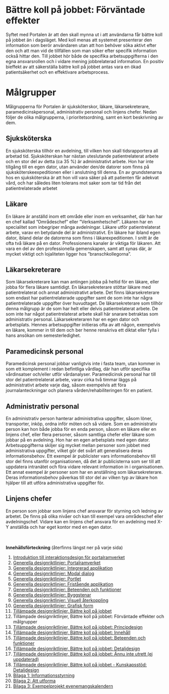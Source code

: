 # Bättre koll på jobbet: Förväntade effekter #
Syftet med Portalen är att den skall mynna ut i att användarna får bättre koll på jobbet än i dagsläget. Med koll menas att systemet presenterar den information som berör användaren utan att hon behöver söka aktivt efter den och att man vid de tillfällen som man söker efter specifik information också hittar den. Till jobbet hör både de specifika arbetsuppgifterna i den egna ansvarsrollen och i vidare mening jobbrelaterad information. En positiv bieffekt av att säkerställa bättre koll på jobbet antas vara en ökad patientsäkerhet och en effektivare arbetsprocess.



# Målgrupper #
Målgrupperna för Portalen är sjuksköterskor, läkare, läkarsekreterare, paramedicinskpersonal, administrativ personal och linjens chefer. Nedan följer de olika målgrupperna, i prioritetsordning, samt en kort beskrivning av dem.

## Sjuksköterska ##
En sjuksköterska tillhör en avdelning, till vilken hon skall tidsrapportera all arbetad tid. Sjuksköterskan har nästan uteslutande patientrelaterat arbete och en stor del av detta (ca 35 %) är administrativt arbete. Hon har inte tillgång till en egen dator, utan använder den/de datorer som finns på sjuksköterskeexpeditionen eller i anslutning till denna.
En av grundstenarna hos en sjuksköterska är att hon vill vara säker på att patienten får adekvat vård, och har således liten tolerans mot saker som tar tid från det patientrelaterade arbetet
## Läkare ##
En läkare är anställd inom ett område eller inom en verksamhet, där han har en chef kallad ”Områdeschef” eller ”Verksamhetschef”. Läkaren har en specialitet som inbegriper många avdelningar. Läkare utför patientrelaterat arbete, varav en betydande del är administrativt.
En läkare har ibland egen dator, ibland delar de datorerna som finns i läkarexpeditionen. I snitt är de ofta två läkare på en dator.
Professionens kanaler är viktiga för läkaren. Att vara en del av den professionella gemenskapen, samt att synas där, är mycket viktigt och lojaliteten ligger hos ”branschkollegorna”.

## Läkarsekreterare ##
Som läkarsekreterare kan man antingen jobba på heltid för en läkare, eller jobba för flera läkare samtidigt.
En läkarsekreterare stöttar läkare med patientrelaterat och annat administrativt arbete. Det finns läkarsekreterare som endast har patientrelaterade uppgifter samt de som inte har några patientrelaterade uppgifter över huvudtaget. De läkarsekreterare som tillhör denna målgrupp är de som har helt eller delvis patientrelaterat arbete. De som inte har något patientrelaterat arbete skall här snarare betraktas som administrativ personal.
Läkarsekreteraren har en egen dator och arbetsplats. Hennes arbetsuppgifter initieras ofta av att någon, exempelvis en läkare, kommer in till dem och ber henne renskriva ett diktat eller fylla i hans ansökan om semesterledighet.

## Paramedicinsk personal ##
Paramedicinsk personal jobbar vanligtvis inte i fasta team, utan kommer in som ett komplement i redan befintliga vårdlag, där han utför specifika vårdinsatser och/eller utför vårdanalyser.
Paramedicinsk personal har till stor del patientrelaterat arbete, varav cirka två timmar läggs på administrativt arbete varje dag, såsom exempelvis att föra journalanteckningar och planera vården/rehabiliteringen för en patient.

## Administrativ personal ##
En administrativ person hanterar administrativa uppgifter, såsom löner, transporter, inköp, ordna inför möten och så vidare. Som en administrativ person kan hon både jobba för en enda person, såsom en läkare eller en linjens chef, eller flera personer, såsom samtliga chefer eller läkare som jobbar på en avdelning. Hon har en egen arbetsplats med egen dator.
Arbetsuppgifterna skiljer sig mycket mellan personer som jobbet med administrativa uppgifter, vilket gör det svårt att generalisera deras informationsbehov. Ett exempel är publicister vars informationsbehov till stor del finns utanför organisationen, då det är publicisterna som ser till att uppdatera intranätet och föra vidare relevant information in i organisationen. Ett annat exempel är personer som har en anställning som läkarsekreterare. Deras informationsbehov påverkas till stor del av vilken typ av läkare hon hjälper till att utföra administrativa uppgifter för.

## Linjens chefer ##
En person som jobbar som linjens chef ansvarar för styrning och ledning av arbetet. De finns på olika nivåer och kan till exempel vara områdeschef eller avdelningschef. Vidare kan en linjens chef ansvara för en avdelning med X-Y anställda och har eget kontor med en egen dator.




<br><br>
<b>Innehållsförteckning</b> (återfinns längst ner på varje sida)<br>
<ol><li><a href='http://code.google.com/p/oppna-program-portalramverk/wiki/DesignriktlinjerAnvandargranssnitt'>Introduktion till interaktionsdesign för portalramverket</a>
</li><li><a href='http://code.google.com/p/oppna-program-portalramverk/wiki/GenerellaDesignriktlinjerPortalramverket?ts=1251969346&updated=GenerellaDesignriktlinjerPortalramverket'>Generella designriktlinjer: Portalramverket</a>
</li><li><a href='http://code.google.com/p/oppna-program-portalramverk/wiki/GenerellaDesignriktlinjerIntegreradApplikation?ts=1251969401&updated=GenerellaDesignriktlinjerIntegreradApplikation'>Generella designriktlinjer: Integrerad applikation</a>
</li><li><a href='http://code.google.com/p/oppna-program-portalramverk/wiki/GenerellaDesignriktlinjerModalDialog?ts=1251969439&updated=GenerellaDesignriktlinjerModalDialog'>Generella designriktlinjer: Modal dialog</a>
</li><li><a href='http://code.google.com/p/oppna-program-portalramverk/wiki/GenerellaDesignriktlinjerPortlet?ts=1251969476&updated=GenerellaDesignriktlinjerPortlet'>Generella designriktlinjer: Portlet</a>
</li><li><a href='http://code.google.com/p/oppna-program-portalramverk/wiki/GenerellaDesignriktlinjerFristandeApplikation?ts=1251969550&updated=GenerellaDesignriktlinjerFristandeApplikation'>Generella designriktlinjer: Fristående applikation</a>
</li><li><a href='http://code.google.com/p/oppna-program-portalramverk/wiki/GenerellaDesignriktlinjerBeteendeoFunktioner?ts=1251969604&updated=GenerellaDesignriktlinjerBeteendeoFunktioner'>Generella designriktlinjer: Beteenden och funktioner</a>
</li><li><a href='http://code.google.com/p/oppna-program-portalramverk/wiki/GenerellaDesignriktlinjerByggstenar?ts=1251969727&updated=GenerellaDesignriktlinjerByggstenar'>Generella designriktlinjer: Byggstenar</a>
</li><li><a href='http://code.google.com/p/oppna-program-portalramverk/wiki/GenerellaDesignriktlinjerVisuellAterkoppling?ts=1251969771&updated=GenerellaDesignriktlinjerVisuellAterkoppling'>Generella designriktlinjer: Visuell återkoppling</a>
</li><li><a href='http://code.google.com/p/oppna-program-portalramverk/wiki/GenerellaDesignriktlinjerGrafiskForm?ts=1251969808&updated=GenerellaDesignriktlinjerGrafiskForm'>Generella designriktlinjer: Grafisk form</a>
</li><li><a href='http://code.google.com/p/oppna-program-portalramverk/wiki/TillampadeDesignriktlinjerBattreKollPaJobbet?ts=1251969900&updated=TillampadeDesignriktlinjerBattreKollPaJobbet'>Tillämpade designriktlinjer, Bättre koll på jobbet</a>
</li><li>Tillämpade designriktlinjer, Bättre koll på jobbet: Förväntade effekter och målgrupper<br>
</li><li><a href='http://code.google.com/p/oppna-program-portalramverk/wiki/InteraktionsdesignPrincipdesign'>Tillämpade designriktlinjer, Bättre koll på jobbet: Principdesign</a>
</li><li><a href='http://code.google.com/p/oppna-program-portalramverk/wiki/InteraktionsdesignInnehall'>Tillämpade designriktlinjer, Bättre koll på jobbet: Innehåll</a>
</li><li><a href='http://code.google.com/p/oppna-program-portalramverk/wiki/InteraktionsdesignBeteendeFunktioner'>Tillämpade designriktlinjer, Bättre koll på jobbet: Beteenden och funktioner</a>
</li><li><a href='http://code.google.com/p/oppna-program-portalramverk/wiki/InteraktionsdesignDetaljdesign'>Tillämpade designriktlinjer, Bättre koll på jobbet: Detaljdesign</a>
</li><li><a href='http://code.google.com/p/oppna-program-portalramverk/wiki/AnnuInteUtrett?ts=1251892328&updated=AnnuInteUtrett'>Tillämpade designriktlinjer, Bättre koll på jobbet: Ännu inte utrett (ej uppdaterad)</a>
</li><li><a href='http://code.google.com/p/oppna-program-portalramverk/wiki/Kunskapsstod'>Tillämpade designriktlinjer, Bättre koll på jobbet - Kunskapsstöd: Detaljdesign</a>
</li><li><a href='http://code.google.com/p/oppna-program-portalramverk/wiki/GenerellaDesignriktlinjerBilaga1Informationsstyrning'>Bilaga 1: Informationsstyrning</a>
</li><li><a href='http://code.google.com/p/oppna-program-portalramverk/wiki/GenerellaDesignriktlinjerBilaga2AttUtforma'>Bilaga 2: Att utforma</a>
</li><li><a href='http://code.google.com/p/oppna-program-portalramverk/wiki/GenerellaDesignriktlinjerBilaga3ExempelProjektEvenemangskalendern'>Bilaga 3: Exempelprojekt evenemangskalendern</a>